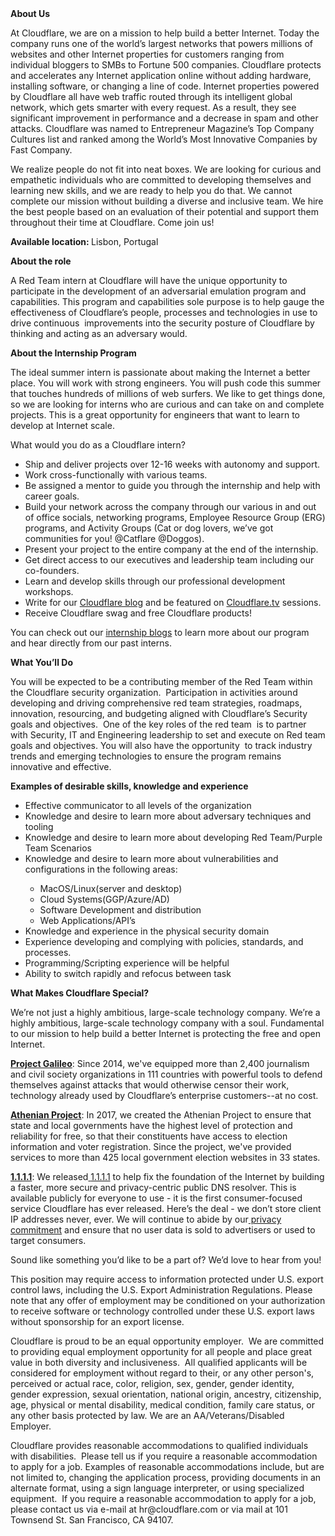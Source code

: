 <div class="content-intro">
	<div><strong>About Us</strong></div>
	<div>
		<p>At Cloudflare, we are on a mission to help build a better Internet. Today the company runs one of the world’s largest networks that powers millions of websites and other Internet properties for customers ranging from individual bloggers to SMBs to Fortune 500 companies. Cloudflare protects and accelerates any Internet application online without adding hardware, installing software, or changing a line of code. Internet properties powered by Cloudflare all have web traffic routed through its intelligent global network, which gets smarter with every request. As a result, they see significant improvement in performance and a decrease in spam and other attacks. Cloudflare was named to Entrepreneur Magazine’s Top Company Cultures list and ranked among the World’s Most Innovative Companies by Fast Company.&nbsp;</p>
		<p><span style="font-weight: 400;">We realize people do not fit into neat boxes. We are looking for curious and empathetic individuals who are committed to developing themselves and learning new skills, and we are ready to help you do that. We cannot complete our mission without building a diverse and inclusive team. We hire the best people based on an evaluation of their potential and support them throughout their time at Cloudflare. Come join us!&nbsp;</span></p>
	</div>
</div>
<p><strong>Available location: </strong>Lisbon, Portugal</p>
<p><strong>About the role&nbsp;</strong></p>
<p>A Red Team intern at Cloudflare will have the unique opportunity to participate in the development of an adversarial emulation program and capabilities. This program and capabilities sole purpose is to help gauge the effectiveness of Cloudflare’s people, processes and technologies in use to drive continuous&nbsp; improvements into the security posture of Cloudflare by thinking and acting as an adversary would.&nbsp;</p>
<p><strong>About the Internship Program</strong></p>
<p>The ideal summer intern is passionate about making the Internet a better place. You will work with strong engineers. You will push code this summer that touches hundreds of millions of web surfers. We like to get things done, so we are looking for interns who are curious and can take on and complete projects. This is a great opportunity for engineers that want to learn to develop at Internet scale.</p>
<p>What would you do as a Cloudflare intern?</p>
<ul>
	<li>Ship and deliver projects over 12-16 weeks with autonomy and support.</li>
	<li>Work cross-functionally with various teams.</li>
	<li>Be assigned a mentor to guide you through the internship and help with career goals.</li>
	<li>Build your network across the company through our various in and out of office socials, networking programs, Employee Resource Group (ERG) programs, and Activity Groups (Cat or dog lovers, we’ve got communities for you! @Catflare @Doggos).</li>
	<li>Present your project to the entire company at the end of the internship.</li>
	<li>Get direct access to our executives and leadership team including our co-founders.</li>
	<li>Learn and develop skills through our professional development workshops.</li>
	<li>Write for our&nbsp;<a href="https://blog.cloudflare.com/" target="_blank">Cloudflare blog</a>&nbsp;and be featured on&nbsp;<a class="oiM5sf" href="http://cloudflare.tv/" target="_blank">Cloudflare.tv</a>&nbsp;sessions.&nbsp;</li>
	<li>Receive Cloudflare swag and free Cloudflare products!</li>
</ul>
<p>You can check out our&nbsp;<a href="https://blog.cloudflare.com/tag/internship-experience/" target="_blank">internship blogs</a>&nbsp;to learn more about our program and hear directly from our past interns.</p>
<p><strong>What You’ll Do</strong></p>
<p>You will be expected to be a contributing member of the Red Team within the Cloudflare security organization.&nbsp; Participation in activities around developing and driving comprehensive red team strategies, roadmaps, innovation, resourcing, and budgeting aligned with Cloudflare’s Security goals and objectives.&nbsp; One of the key roles of the red team&nbsp; is to partner with Security, IT and Engineering leadership to set and execute on Red team goals and objectives. You will also have the opportunity&nbsp; to track industry trends and emerging technologies to ensure the program remains innovative and effective.&nbsp;&nbsp;</p>
<p><strong>Examples of desirable skills, knowledge and experience</strong></p>
<ul>
	<li>Effective communicator to all levels of the organization</li>
	<li>Knowledge and desire to learn more about adversary techniques and tooling</li>
	<li>Knowledge and desire to learn more about developing Red Team/Purple Team Scenarios</li>
	<li>Knowledge and desire to learn more about vulnerabilities and configurations in the following areas:</li>
	<ul>
		<li>MacOS/Linux(server and desktop)</li>
		<li>Cloud Systems(GGP/Azure/AD)</li>
		<li>Software Development and distribution</li>
		<li>Web Applications/API’s&nbsp;</li>
	</ul>
	<li>Knowledge and experience in the physical security domain</li>
	<li>Experience developing and complying with policies, standards, and processes.&nbsp;</li>
	<li>Programming/Scripting experience will be helpful</li>
	<li>Ability to switch rapidly and refocus between task</li>
</ul>
<div class="content-conclusion">
	<p><strong>What Makes Cloudflare Special?</strong></p>
	<p><span style="font-weight: 400;">We’re not just a highly ambitious, large-scale technology company. We’re a highly ambitious, large-scale technology company with a soul. Fundamental to our mission to help build a better Internet is protecting the free and open Internet.</span></p>
	<p><a href="https://blog.cloudflare.com/protecting-free-expression-online/"><strong>Project Galileo</strong></a><span style="font-weight: 400;">: Since 2014, we've equipped more than 2,400 journalism and civil society organizations in 111 countries with powerful tools to defend themselves against attacks that would otherwise censor their work, technology already used by Cloudflare’s enterprise customers--at no cost.</span></p>
	<p><strong><a href="https://www.cloudflare.com/athenian/">Athenian Project</a></strong><span style="font-weight: 400;">: In 2017, we created the Athenian Project to ensure that state and local governments have the highest level of protection and reliability for free, so that their constituents have access to election information and voter registration. Since the project, we've provided services to more than 425 local government election websites in 33 states.</span></p>
	<p><a href="https://1.1.1.1/"><strong>1.1.1.1</strong></a><span style="font-weight: 400;">: We released</span><a href="https://1.1.1.1/"> <span style="font-weight: 400;">1.1.1.1</span></a><span style="font-weight: 400;"> to help fix the foundation of the Internet by building a faster, more secure and privacy-centric public DNS resolver. This is available publicly for everyone to use - it is the first consumer-focused service Cloudflare has ever released. Here’s the deal - we don’t store client IP addresses never, ever. We will continue to abide by our</span><a href="https://developers.cloudflare.com/1.1.1.1/privacy/public-dns-resolver"> privacy commitment</a><span style="font-weight: 400;"> and ensure that no user data is sold to advertisers or used to target consumers.</span></p>
	<p><span style="font-weight: 400;">Sound like something you’d like to be a part of? We’d love to hear from you!</span></p>
	<p><span style="font-weight: 400;">This position may require access to information protected under U.S. export control laws, including the U.S. Export Administration Regulations. Please note that any offer of employment may be conditioned on your authorization to receive software or technology controlled under these U.S. export laws without sponsorship for an export license.</span></p>
	<p><span style="font-weight: 400;">Cloudflare is proud to be an equal opportunity employer. &nbsp;We are committed to providing equal employment opportunity for all people and place great value in both diversity and inclusiveness. &nbsp;All qualified applicants will be considered for employment without regard to their, or any other person's, perceived or actual</span> <span style="font-weight: 400;">race, color, religion, sex, gender, gender identity, gender expression, sexual orientation, national origin, ancestry, citizenship, age, physical or mental disability, medical condition, family care status, or any other basis protected by law. </span><span style="font-weight: 400;">We are an AA/Veterans/Disabled Employer.</span></p>
	<p><span style="font-weight: 400;">Cloudflare provides reasonable accommodations to qualified individuals with disabilities. &nbsp;Please tell us if you require a reasonable accommodation to apply for a job. Examples of reasonable accommodations include, but are not limited to, changing the application process, providing documents in an alternate format, using a sign language interpreter, or using specialized equipment. &nbsp;If you require a reasonable accommodation to apply for a job, please contact us via e-mail at </span><span style="font-weight: 400;">hr@cloudflare.com</span><span style="font-weight: 400;"> or via mail at 101 Townsend St. San Francisco, CA 94107.</span></p>
</div>